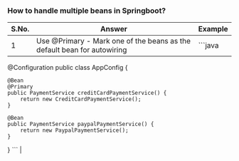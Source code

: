 ### How to handle multiple beans in Springboot?
| S.No. | Answer | Example |
|-------|--------|---------|
| 1 | Use @Primary - Mark one of the beans as the default bean for autowiring | ```java 
@Configuration
public class AppConfig {

    @Bean
    @Primary
    public PaymentService creditCardPaymentService() {
        return new CreditCardPaymentService();
    }

    @Bean
    public PaymentService paypalPaymentService() {
        return new PaypalPaymentService();
    }
} ``` |
